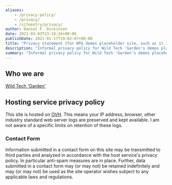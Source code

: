 ```yaml
---
aliases:
    - /privacy-policy/
    - /privacy/
    - /siteentry/privacy/
author: Daniel F. Dickinson
date: 2021-03-03T23:18:24+00:00
publishDate: 2021-01-17T19:02:07+00:00
title: "Privacy statement [for WTG demos placeholder site, such as it is]"
description: "Informal privacy policy for Wild Tech 'Garden's demos placeholder site."
summary: "Informal privacy policy for Wild Tech 'Garden's demos placeholder site."
---
```


## Who we are

[Wild Tech 'Garden'](https://www.wildtechgarden.ca/about/)

## Hosting service privacy policy

This site is hosted on [OVH](https://www.ovhcloud.com/en-ca/). This means your
IP address, browser, other industry standard web server logs are preserved and
kept available. I am not aware of a specific limits on retention of these logs.

### Contact Form

Information submitted in a contact form on this site may be transmitted to third
parties and analyzed in accordance with the host service's privacy policy. In
particular anti-spam measures are in place. Further, data submitted in a contact
form may (or may not) be retained indefinitely and may (or may not) be used as
the site operator wishes subject to any applicable laws and regulations.
